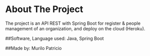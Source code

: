 # About The Project
The project is an API REST with Spring Boot for register & people management of an organization, and deploy on the cloud (Heroku).

##Software, Language used:
Java, Spring Boot

##Made by: Murilo Patricio
